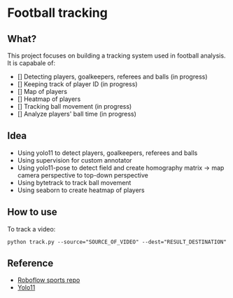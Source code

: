 # Football tracking
## What?
This project focuses on building a tracking system used in football analysis. It is capabale of:

- [] Detecting players, goalkeepers, referees and balls (in progress)
- [] Keeping track of player ID (in progress)
- [] Map of players
- [] Heatmap of players 
- [] Tracking ball movement (in progress)
- [] Analyze players' ball time (in progress)

## Idea
- Using yolo11 to detect players, goalkeepers, referees and balls
- Using supervision for custom annotator
- Using yolo11-pose to detect field and create homography matrix -> map camera perspective to top-down perspective
- Using bytetrack to track ball movement
- Using seaborn to create heatmap of players

## How to use

To track a video:

`python track.py --source="SOURCE_OF_VIDEO" --dest="RESULT_DESTINATION"`

## Reference

- [Roboflow sports repo](https://github.com/roboflow/sports)
- [Yolo11](https://docs.ultralytics.com/models/yolo11/)